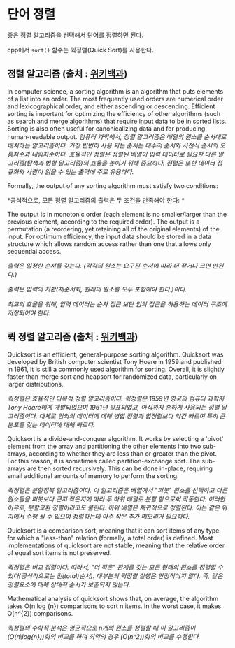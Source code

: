 # 단어 정렬

좋은 정렬 알고리즘을 선택해서 단어를 정렬하면 된다.

cpp에서 `sort()` 함수는 퀵정렬(Quick Sort)를 사용한다.


## 정렬 알고리즘 (출처 : [위키백과](https://en.wikipedia.org/wiki/Sorting_algorithm))

In computer science, a sorting algorithm is an algorithm that puts elements of a list into an order. The most frequently used orders are numerical order and lexicographical order, and either ascending or descending. Efficient sorting is important for optimizing the efficiency of other algorithms (such as search and merge algorithms) that require input data to be in sorted lists. Sorting is also often useful for canonicalizing data and for producing human-readable output.
*컴퓨터 과학에서, 정렬 알고리즘은 배열의 원소를 순서대로 배치하는 알고리즘이다. 가장 빈번히 사용 되는 순서는 대수적 순서와 사전식 순서의 오름차순과 내림차순이다. 효율적인 정렬은 정렬된 배열이 입력 데이터로 필요한 다른 알고리즘(탐색과 병합 알고리즘)의 효율을 높이기 위해 중요하다. 정렬은 또한 데이터 정규화와 사람이 읽을 수 있는 출력에 주로 유용하다.*


Formally, the output of any sorting algorithm must satisfy two conditions:

*공식적으로, 모든 정렬 알고리즘의 출력은 두 조건을 만족해야 한다: *

The output is in monotonic order (each element is no smaller/larger than the previous element, according to the required order).
The output is a permutation (a reordering, yet retaining all of the original elements) of the input.
For optimum efficiency, the input data should be stored in a data structure which allows random access rather than one that allows only sequential access.

*출력은 일정한 순서를 갖는다. (각각의 원소는 요구된 순서에 따라 더 작거나 크면 안된다.)*

*출력은 입력의 치환(재순서화, 원래의 원소를 모두 포함해야 한다.)이다.*

*최고의 효율을 위해, 입력 데이터는 순차 접근 보단 임의 접근을 허용하는 데이터 구조에 저장되어야 한다.*

## 퀵 정렬 알고리즘 (출처 : [위키백과](https://en.wikipedia.org/wiki/Quicksort))

Quicksort is an efficient, general-purpose sorting algorithm. Quicksort was developed by British computer scientist Tony Hoare in 1959 and published in 1961, it is still a commonly used algorithm for sorting. Overall, it is slightly faster than merge sort and heapsort for randomized data, particularly on larger distributions.

*퀵정렬은 효율적인 다목적 정렬 알고리즘이다. 퀵정렬은 1959년 영국의 컴퓨터 과학자 Tony Hoare에게 개발되었으며 1961년 발표되었고, 아직까지 흔하게 사용되는 정렬 알고리즘이다. 대체로 임의의 데이터에 대해 병합 정렬과 힙정렬보다 약간 빠르며 특히 큰 분포를 갖는 데이터에 대해 빠르다.*

Quicksort is a divide-and-conquer algorithm. It works by selecting a 'pivot' element from the array and partitioning the other elements into two sub-arrays, according to whether they are less than or greater than the pivot. For this reason, it is sometimes called partition-exchange sort. The sub-arrays are then sorted recursively. This can be done in-place, requiring small additional amounts of memory to perform the sorting.

*퀵정렬은 분할정복 알고리즘이다. 이 알고리즘은 배열에서 "피봇" 원소를 선택하고 다른 원소들을 피봇보다 큰지 작은지에 따라 두 하위 배열로 분할 함으로써 작동한다. 이러한 이유로, 분할교환 정렬이라고도 불린다. 하위 배열은 재귀적으로 정렬된다. 이는 같은 위치에서 수행 될 수 있으며 정렬하는데 아주 작은 추가 메모리가 필요하다.*

Quicksort is a comparison sort, meaning that it can sort items of any type for which a "less-than" relation (formally, a total order) is defined. Most implementations of quicksort are not stable, meaning that the relative order of equal sort items is not preserved.

*퀵정렬은 비교 정렬이다. 따라서, "더 적은" 관계를 갖는 모든 형태의 원소를 정렬할 수 있다(공식적으로는 전(total)순서). 대부분의 퀵정렬 실행은 안정적이지 않다. 즉, 같은 정렬요소에 대해 상대적 순서가 보존되지 않는다.*

Mathematical analysis of quicksort shows that, on average, the algorithm takes O(n log {n}) comparisons to sort n items. In the worst case, it makes O(n^{2}) comparisons.

*퀵정렬의 수학적 분석은 평균적으로 n개의 원소를 정렬할 때 이 알고리즘이 \(O(n\log{n})\)회의 비교를 하며 최악의 경우 \(O(n^2)\)회의 비교를 수행한다.*